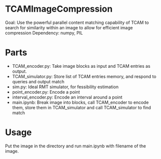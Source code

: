 # TCAMImageCompression
Goal: Use the powerful parallel content matching capability of TCAM to search for similarity within an image to allow for efficient image compression
Dependency: numpy, PIL

# Parts
+ TCAM_encoder.py: Take image blocks as input and TCAM entries as output.
+ TCAM_simulator.py: Store list of TCAM entries memory, and respond to queries and output match
+ sim.py: Ideal RMT simulator, for fessibility estimation
+ point_encoder.py: Encode a point
+ interval_encoder.py: Encode an interval around a point
+ main.ipynb: Break image into blocks, call TCAM_encoder to encode them, store them in TCAM_simulator and call TCAM_simulator to find match

# Usage
Put the image in the directory and run main.ipynb with filename of the image.
